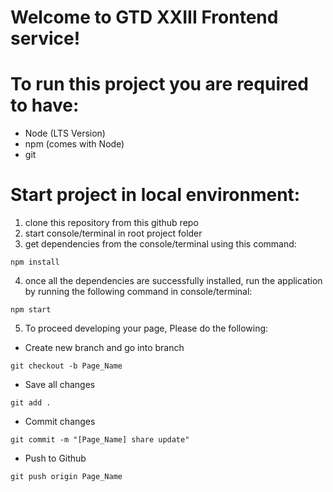 # Welcome to GTD XXIII Frontend service!

# To run this project you are required to have:

- Node (LTS Version)
- npm (comes with Node)
- git

# Start project in local environment:

1. clone this repository from this github repo
2. start console/terminal in root project folder
3. get dependencies from the console/terminal using this command:

```shell
npm install
```

4. once all the dependencies are successfully installed, run the application by running the following command in console/terminal:

```shell
npm start
```

5. To proceed developing your page, Please do the following:

- Create new branch and go into branch

```shell
git checkout -b Page_Name
```

- Save all changes

```shell
git add .
```

- Commit changes

```shell
git commit -m "[Page_Name] share update"
```

- Push to Github

```shell
git push origin Page_Name
```
